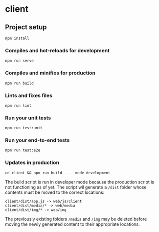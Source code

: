 # client

## Project setup
```
npm install
```

### Compiles and hot-reloads for development
```
npm run serve
```

### Compiles and minifies for production
```
npm run build
```

### Lints and fixes files
```
npm run lint
```

### Run your unit tests
```
npm run test:unit
```

### Run your end-to-end tests
```
npm run test:e2e
```
### Updates in production
```
cd client && npm run build -- --mode development
```
The build script is run in developer mode because the production script is not functioning as of yet.
The script wil generate a `/dist` folder whose contents must be moved to the correct locations:
```
client/dist/app.js -> web/js/client
client/dist/media/* -> web/media
client/dist/img/* -> web/img
```
The previously existing folders `/media` and `/img` may be deleted before moving the newly generated content to their appropriate locations.

